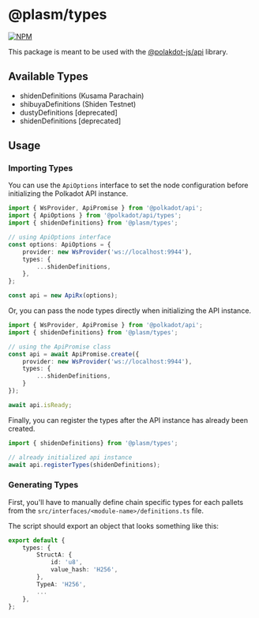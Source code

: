 # @plasm/types

[![NPM](https://nodei.co/npm/@plasm/types.png?downloads=true)](https://www.npmjs.com/package/@plasm/types)

This package is meant to be used with the [@polakdot-js/api](https://github.com/polkadot-js/api) library.

## Available Types

* shidenDefinitions (Kusama Parachain)
* shibuyaDefinitions (Shiden Testnet)
* dustyDefinitions [deprecated]
* shidenDefinitions [deprecated] 

## Usage

### Importing Types

You can use the `ApiOptions` interface to set the node configuration before initializing the Polkadot API instance.

```ts
import { WsProvider, ApiPromise } from '@polkadot/api';
import { ApiOptions } from '@polkadot/api/types';
import { shidenDefinitions} from '@plasm/types';

// using ApiOptions interface
const options: ApiOptions = {
    provider: new WsProvider('ws://localhost:9944'),
    types: {
        ...shidenDefinitions,
    },
};

const api = new ApiRx(options);
```

Or, you can pass the node types directly when initializing the API instance.

```ts
import { WsProvider, ApiPromise } from '@polkadot/api';
import { shidenDefinitions} from '@plasm/types';

// using the ApiPromise class
const api = await ApiPromise.create({
    provider: new WsProvider('ws://localhost:9944'),
    types: {
        ...shidenDefinitions,
    }
});

await api.isReady;
```

Finally, you can register the types after the API instance has already been created.

```ts
import { shidenDefinitions} from '@plasm/types';

// already initialized api instance
await api.registerTypes(shidenDefinitions);
```

### Generating Types

First, you'll have to manually define chain specific types for each pallets from the `src/interfaces/<module-name>/definitions.ts` file.

The script should export an object that looks something like this:

```ts
export default {
    types: {
        StructA: {
            id: 'u8',
            value_hash: 'H256',
        },
        TypeA: 'H256',
        ...
    },
};
```
